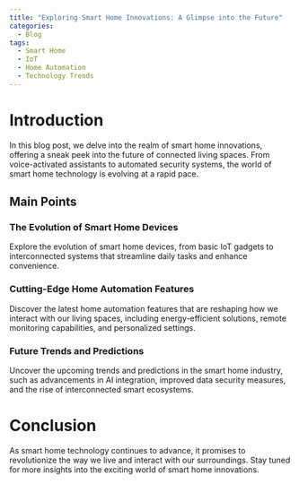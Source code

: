 ```yaml
---
title: "Exploring Smart Home Innovations: A Glimpse into the Future"
categories:
  - Blog
tags:
  - Smart Home
  - IoT
  - Home Automation
  - Technology Trends
---
```


# Introduction
In this blog post, we delve into the realm of smart home innovations, offering a sneak peek into the future of connected living spaces. From voice-activated assistants to automated security systems, the world of smart home technology is evolving at a rapid pace.

## Main Points
### The Evolution of Smart Home Devices
Explore the evolution of smart home devices, from basic IoT gadgets to interconnected systems that streamline daily tasks and enhance convenience.

### Cutting-Edge Home Automation Features
Discover the latest home automation features that are reshaping how we interact with our living spaces, including energy-efficient solutions, remote monitoring capabilities, and personalized settings.

### Future Trends and Predictions
Uncover the upcoming trends and predictions in the smart home industry, such as advancements in AI integration, improved data security measures, and the rise of interconnected smart ecosystems.

# Conclusion
As smart home technology continues to advance, it promises to revolutionize the way we live and interact with our surroundings. Stay tuned for more insights into the exciting world of smart home innovations.